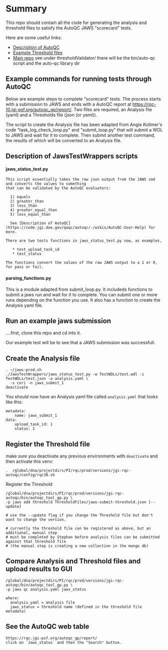 # Summary
This repo should contain all the code for generating the analysis and threshold files to satisfy the AutoQC JAWS "scorecard" tests.

Here are some useful links:

* [Description of AutoQC](https://code.jgi.doe.gov/qaqc/autoqc/-/wikis/AutoQC-User-Help)
* [Example Threshold files](https://code.jgi.doe.gov/qaqc/autoqc-data)
* [Main repo](https://code.jgi.doe.gov/qaqc/autoqc) 
    see under thresholdValidator/ there will be the bin/auto-qc script and the auto-qc library dir

## Example commands for running tests through AutoQC 
Below are example steps to complete "scorecard" tests.  The process starts with a submission to JAWS and ends with a AutoQC report at https://rqc-10.jgi-psf.org/autoqc_gp/report/.  Two files are required, an Analysis file (yaml) and a Thresholds file (json (or yaml)).

The script to create the Analysis file has been adapted from Angie Kollmer's code "task_log_check_loop.py" and "submit_loop.py" that will submit a WDL to JAWS and wait for it to complete.  Then submit another test command, the results of which will be converted to an Analysis file. 

## Description of JawsTestWrappers scripts
#### jaws_status_test.py
```
This script essentially takes the raw json output from the JAWS cmd and converts the values to something   
that can be validated by the AutoQC evaluators:

  1) equals
  2) greater_than
  3) less_than
  4) greater_equal_than
  5) less_equal_than
  
  See [Description of AutoQC](https://code.jgi.doe.gov/qaqc/autoqc/-/wikis/AutoQC-User-Help) for more.

There are two tests functions in jaws_status_test.py now, as examples, 

   * test_upload_task_id
   * test_status

The functions convert the values of the raw JAWS output to a 1 or 0, for pass or fail.
```

#### parsing_functions.py
This is a module adapted from submit_loop.py.  It includeds functions to submit a jaws run and wait for it to complete.  You can submit one or more runs depending on the function you use.  It also has a function to create the Analysis yaml file.


## Run an example jaws submission
....first, clone this repo and cd into it.

Our example test will be to see that a JAWS submission was successfull.

## Create the Analysis file

```
. ~/jaws-prod.sh
./JawsTestWrappers/jaws_status_test.py -w TestWDLs/test.wdl -i TestWDLs/test.json -a analysis.yaml \
  -s cori -n jaws_submit_1
deactivate
```

You should now have an Analysis yaml file called `analysis.yaml` that looks like this:
```
metadata:
    name: jaws_submit_1
data:
    upload_task_id: 1
    status: 1
```




## Register the Threshold file

make sure you deactivate any previous environments with `deactivate` and then activate this venv:

```
.  /global/dna/projectdirs/PI/rqc/prod/versions/jgi-rqc-autoqc/config/rqc38.sh
```

Register the Threshold

```
/global/dna/projectdirs/PI/rqc/prod/versions/jgi-rqc-autoqc/bin/autoqc_tool_gp.py \
-p jaws add threshold ThresholdFiles/jaws-submit-threshold.json [--update]

# use the --update flag if you change the Threshold file but don't want to change the version.

# currently the threshold file can be reqistered as above, but an additional, manual step
# must be completed by Stephan before analysis files can be submitted against that threshold file
# (the manual step is creating a new collection in the mongo db)  
```

## Compare Analysis and Threshold files and upload results to GUI
```
/global/dna/projectdirs/PI/rqc/prod/versions/jgi-rqc-autoqc/bin/autoqc_tool_gp.py \
-p jaws qc analysis.yaml jaws_status

where:
  analysis.yaml = analysis file
  jaws_status = threshold name (defined in the threshold file metadata)
```

## See the AutoQC web table

```
https://rqc.jgi-psf.org/autoqc_gp/report/
click on `Jaws_status` and then the "Search" button.
```
